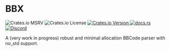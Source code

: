 # BBX
![Crates.io MSRV](https://img.shields.io/crates/msrv/bbx)
![Crates.io License](https://img.shields.io/crates/l/bbx)
<a href="https://crates.io/crates/bbx">
![Crates.io Version](https://img.shields.io/crates/v/bbx)
</a>
<a href="https://docs.rs/bbx/latest/bbx/">
![docs.rs](https://img.shields.io/docsrs/bbx)
</a>
<a href="https://discord.gg/ChVzW85C">
![Discord](https://img.shields.io/discord/1170413428393902170?link=https%3A%2F%2Fdiscord.gg%2FChVzW85C)
</a>

A (very work in progress) robust and minimal allocation BBCode parser with no_std support.
